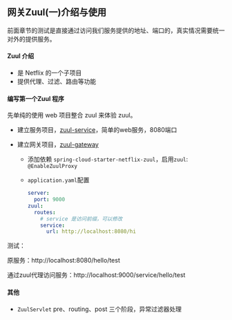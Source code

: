 ## 网关Zuul(一)介绍与使用

前面章节的测试是直接通过访问我们服务提供的地址、端口的，真实情况需要统一对外的提供服务。

#### Zuul 介绍

* 是 Netflix 的一个子项目
* 提供代理、过滤、路由等功能

#### 编写第一个Zuul 程序

先单纯的使用 web 项目整合 zuul 来体验 zuul。

* 建立服务项目，[zuul-service](zuul-service)，简单的web服务，8080端口

* 建立网关项目，[zuul-gateway](zuul-gateway)

  * 添加依赖 `spring-cloud-starter-netflix-zuul`，启用`zuul`: `@EnableZuulProxy`

  * `application.yaml`配置

    ```yaml
    server:
      port: 9000
    zuul:
      routes:
      	# service 是访问前缀，可以修改
        service:
          url: http://localhost:8080/hi

    ```

测试：

原服务：http://localhost:8080/hello/test 

通过zuul代理访问服务：http://localhost:9000/service/hello/test

#### 其他

* `ZuulServlet` pre、routing、post 三个阶段，异常过滤器处理
